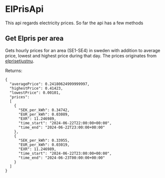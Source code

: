 # ElPrisApi

This api regards electricity prices. So far the api has a few methods

## Get Elpris per area
Gets hourly prices for an area (SE1-SE4) in sweden with addition to average price, lowest and highest price during that day. The prices originates from [elprisetjustnu](https://www.elprisetjustnu.se/elpris-api).


Returns: 

```
{
  "averagePrice": 0.24180624999999997,
  "highestPrice": 0.41423,
  "lowestPrice": 0.00101,
  "prices": 
  [
    {
      "SEK_per_kWh": 0.34742,
      "EUR_per_kWh": 0.03089,
      "EXR": 11.246989,
      "time_start": "2024-06-22T22:00:00+00:00",
      "time_end": "2024-06-22T23:00:00+00:00"
    },
    {
      "SEK_per_kWh": 0.33955,
      "EUR_per_kWh": 0.03019,
      "EXR": 11.246989,
      "time_start": "2024-06-22T23:00:00+00:00",
      "time_end": "2024-06-23T00:00:00+00:00"
    }
  ]
}
 
```

